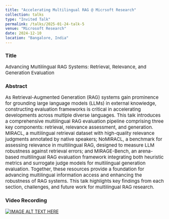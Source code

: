 ```yaml
---
title: "Accelerating Multilingual RAG @ Micrsoft Research"
collection: talks
type: "Invited Talk"
permalink: /talks/2025-01-24-talk-5
venue: "Microsoft Research"
date: 2024-12-10
location: "Bangalore, India"
---
```


### Title 
<p style="font-size: 15px;">Advancing Multilingual RAG Systems: Retrieval, Relevance, and Generation Evaluation</p>

### Abstract
<p style="font-size: 15px;">As Retrieval-Augmented Generation (RAG) systems gain prominence for grounding large language models (LLMs) in external knowledge, constructing evaluation frameworks is critical in accelerating developments across multiple diverse languages. This talk introduces a comprehensive multilingual RAG evaluation pipeline comprising three key components: retrieval, relevance assessment, and generation. MIRACL, a multilingual retrieval dataset with high-quality relevance judgments annotated by native speakers; NoMIRACL, a benchmark for assessing relevance in multilingual RAG, designed to measure LLM robustness against retrieval errors; and MIRAGE-Bench, an arena-based multilingual RAG evaluation framework integrating both heuristic metrics and surrogate judge models for multilingual generation evaluation. Together, these resources provide a foundation for advancing multilingual information access and enhancing the robustness of RAG systems. This talk highlights key findings from each section, challenges, and future work for multilingual RAG research.
</p>

### Video Recording
[![IMAGE ALT TEXT HERE](https://img.youtube.com/vi/usvu6Sk1ynk/0.jpg)](https://www.youtube.com/watch?v=usvu6Sk1ynk)
